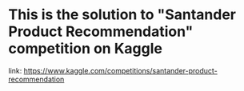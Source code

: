 # This is the solution to "Santander Product Recommendation" competition on Kaggle
link: https://www.kaggle.com/competitions/santander-product-recommendation